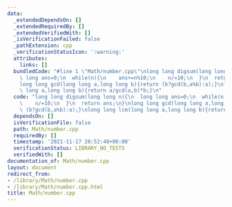 ```yaml
---
data:
  _extendedDependsOn: []
  _extendedRequiredBy: []
  _extendedVerifiedWith: []
  _isVerificationFailed: false
  _pathExtension: cpp
  _verificationStatusIcon: ':warning:'
  attributes:
    links: []
  bundledCode: "#line 1 \"Math/number.cpp\"\nlong long digsum(long long n){\n  long\
    \ long ans=0;\n  while(n){\n    ans+=n%10;\n    n/=10;\n  }\n  return ans;\n}\n\
    long long gcd(long long a,long long b){return (b?gcd(b,a%b):a);}\nlong long lcm(long\
    \ long a,long long b){return a/gcd(a,b)*b;}\n"
  code: "long long digsum(long long n){\n  long long ans=0;\n  while(n){\n    ans+=n%10;\n\
    \    n/=10;\n  }\n  return ans;\n}\nlong long gcd(long long a,long long b){return\
    \ (b?gcd(b,a%b):a);}\nlong long lcm(long long a,long long b){return a/gcd(a,b)*b;}"
  dependsOn: []
  isVerificationFile: false
  path: Math/number.cpp
  requiredBy: []
  timestamp: '2021-11-17 20:52:48+00:00'
  verificationStatus: LIBRARY_NO_TESTS
  verifiedWith: []
documentation_of: Math/number.cpp
layout: document
redirect_from:
- /library/Math/number.cpp
- /library/Math/number.cpp.html
title: Math/number.cpp
---
```

